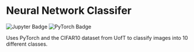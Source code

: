 # Neural Network Classifer
![Jupyter Badge](https://img.shields.io/badge/Jupyter-F37626.svg?&style=for-the-badge&logo=Jupyter&logoColor=white)
![PyTorch Badge](https://img.shields.io/badge/PyTorch-EE4C2C?style=for-the-badge&logo=PyTorch&logoColor=white)

Uses PyTorch and the CIFAR10 dataset from UofT to classify images into 10 different classes.

